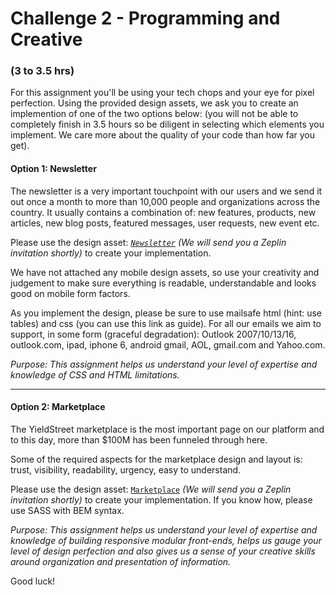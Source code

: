 # Challenge 2 - Programming and Creative
### (3 to 3.5 hrs)

For this assignment you'll be using your tech chops and your eye for pixel perfection. Using the provided design assets, we ask you to create an implemention of one of the two options below: (you will not be able to completely finish in 3.5 hours so be diligent in selecting which elements you implement. We care more about the quality of your code than how far you get). 

#### Option 1: Newsletter
The newsletter is a very important touchpoint with our users and we send it out once a month to more than 10,000 people and organizations across the country. It usually contains a combination of: new features, products, new articles, new blog posts, featured messages, user requests, new event etc.

Please use the design asset: *[`Newsletter`](https://app.zeplin.io/project.html#pid=58bd788a01ee60c44b2ff3bd&sid=58bd79636491fcb463d74fea)* *(We will send you a Zeplin invitation shortly)* to create your implementation. 

We have not attached any mobile design assets, so use your creativity and judgement to make sure everything is readable, understandable and looks good on mobile form factors.

As you implement the design, please be sure to use mailsafe html (hint: use tables) and css (you can use this link as guide). For all our emails we aim to support, in some form (graceful degradation): Outlook 2007/10/13/16, outlook.com, ipad, iphone 6, android gmail, AOL, gmail.com and Yahoo.com.

*Purpose: This assignment helps us understand your level of expertise and knowledge of CSS and HTML limitations.*

----


#### Option 2: Marketplace 
The YieldStreet marketplace is the most important page on our platform and to this day, more than $100M has been funneled through here.

Some of the required aspects for the marketplace design and layout is: trust, visibility, readability, urgency, easy to understand.

Please use the design asset: [`Marketplace`](https://app.zeplin.io/project.html#pid=58bd788a01ee60c44b2ff3bd&sid=58c023ddf753a78833238385) *(We will send you a Zeplin invitation shortly)* to create your implementation. If you know how, please use SASS with BEM syntax.

*Purpose: This assignment helps us understand your level of expertise and knowledge of building responsive modular front-ends, helps us gauge your level of design perfection and also gives us a sense of your creative skills around organization and presentation of information.*

Good luck!

